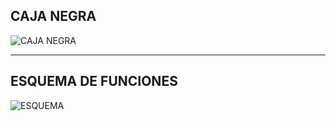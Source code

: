 ## CAJA NEGRA 
![CAJA NEGRA](../imagenes/cajanegra.jpg)

---
## ESQUEMA DE FUNCIONES

![ESQUEMA](../imagenes/EsquemadeFunciones.png) 
